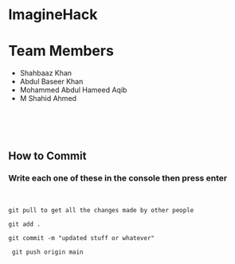 # ImagineHack

Team Members 
=======

- Shahbaaz Khan
- Abdul Baseer Khan
- Mohammed Abdul Hameed Aqib
- M Shahid Ahmed

<br>
<br>
<br>

## How to Commit
### Write each one of these in the console then press enter
<br>

```git pull to get all the changes made by other people```
<br>

```git add .```
<br>

``` git commit -m "updated stuff or whatever" ```
<br>

``` git push origin main```


